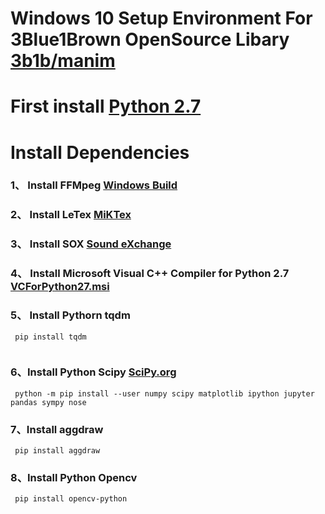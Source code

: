 
# Windows 10 Setup Environment For 3Blue1Brown OpenSource Libary [3b1b/manim](https://github.com/3b1b/manim)


# First install [Python 2.7](https://www.python.org/downloads/release/python-2715/)


# Install Dependencies

### 1、 Install FFMpeg [Windows Build](https://ffmpeg.zeranoe.com/builds/)
### 2、 Install LeTex [MiKTex](https://miktex.org/)
### 3、 Install SOX [Sound eXchange](http://sox.sourceforge.net/)

### 4、 Install Microsoft Visual C++ Compiler for Python 2.7 [VCForPython27.msi](https://www.microsoft.com/en-us/download/details.aspx?id=44266)

### 5、 Install Pythorn tqdm
``` 
 pip install tqdm
 
```
### 6、Install Python Scipy [SciPy.org](https://www.scipy.org/install.html)

```
 python -m pip install --user numpy scipy matplotlib ipython jupyter pandas sympy nose
```


### 7、Install aggdraw

```
 pip install aggdraw

```

### 8、Install Python Opencv

```
 pip install opencv-python

```